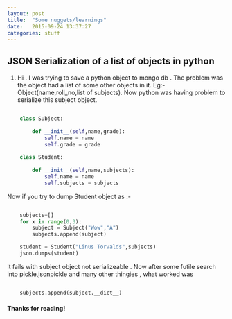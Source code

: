 ```yaml
---
layout: post
title:  "Some nuggets/learnings"
date:   2015-09-24 13:37:27
categories: stuff
---
```


JSON Serialization of a list of objects in python
-------------------------------------------------
1. Hi . I was trying to save a python object to mongo db . The problem was the object had a list of some other objects in it. Eg:- Object(name,roll_no,list of subjects). Now python was having problem to serialize this subject object.

```python

	class Subject:
	    
	    def __init__(self,name,grade):
	        self.name = name
	        self.grade = grade
	    
	class Student:
	    
	    def __init__(self,name,subjects):
	        self.name = name
	        self.subjects = subjects


```

Now if you try to dump Student object as :-

```python

	subjects=[]
	for x in range(0,3):
		subject = Subject("Wow","A")
		subjects.append(subject)

	student = Student("Linus Torvalds",subjects)
	json.dumps(student)

```

it fails with subject object not serializeable . Now after some futile search into pickle,jsonpickle and many other thingies , what worked was 

```python

	subjects.append(subject.__dict__)

```

#### Thanks for reading!
